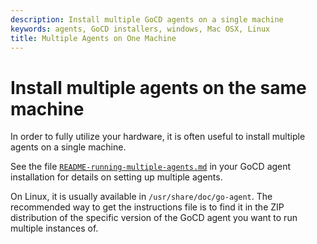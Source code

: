 ```yaml
---
description: Install multiple GoCD agents on a single machine
keywords: agents, GoCD installers, windows, Mac OSX, Linux
title: Multiple Agents on One Machine
---
```



# Install multiple agents on the same machine

In order to fully utilize your hardware, it is often useful to install multiple agents on a single machine.

See the file [`README-running-multiple-agents.md`](https://github.com/gocd/gocd/blob/master/installers/go-agent/release/README-running-multiple-agents.md) in your GoCD agent installation for details on setting up multiple agents.

On Linux, it is usually available in `/usr/share/doc/go-agent`. The recommended way to get the instructions file is to find it in the ZIP distribution of the specific version of the GoCD agent you want to run multiple instances of.
